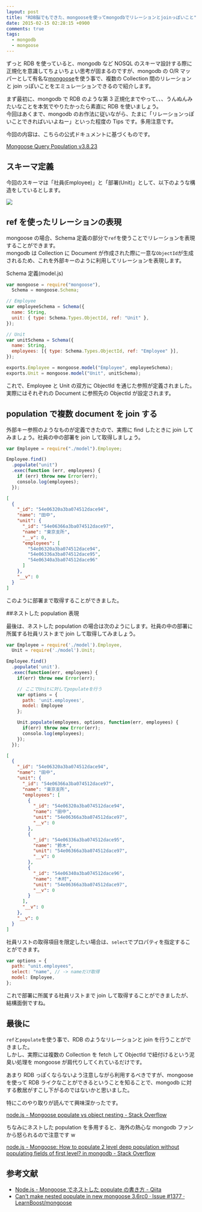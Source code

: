 ```yaml
---
layout: post
title: "RDB脳でもできた、mongooseを使ってmongodbでリレーションとjoinっぽいこと"
date: 2015-02-15 02:28:15 +0900
comments: true
tags:
  - mongodb
  - mongoose
---
```


ずっと RDB を使っていると、mongodb など NOSQL のスキーマ設計する際に正規化を意識してちょいちょい思考が固まるのですが、mongodb の O/R マッパーとして有名な[mongoose](https://github.com/learnboost/mongoose)を使う事で、複数の Collection 間のリレーションと join っぽいことをエミュレーションできるので紹介します。

<!-- more -->

まず最初に、mongodb で RDB のような第 3 正規化までやって、、、うんぬんみたいなことを本気でやりたかったら素直に RDB を使いましょう。  
今回はあくまで、mongodb のお作法に従いながら、たまに「リレーションっぽいことできればいいよねー」といった程度の Tips です。多用注意です。

今回の内容は、こちらの公式ドキュメントに基づくものです。

[Mongoose Query Population v3.8.23](http://mongoosejs.com/docs/populate.html)

## スキーマ定義

今回のスキーマは「社員(Employee)」と「部署(Unit)」として、以下のような構造をしているとします。

![](https://s3-ap-northeast-1.amazonaws.com/blog-mitsuruog/images/2015/mongoose-populate.jpg)

## ref を使ったリレーションの表現

mongoose の場合、Schema 定義の部分で`ref`を使うことでリレーションを表現することができます。  
mongodb は Collection に Document が作成された際に一意な`ObjectId`が生成されるため、これを外部キーのように利用してリレーションを表現します。

Schema 定義(model.js)

```js
var mongoose = require("mongoose"),
  Schema = mongoose.Schema;

// Employee
var employeeSchema = Schema({
  name: String,
  unit: { type: Schema.Types.ObjectId, ref: "Unit" },
});

// Unit
var unitSchema = Schema({
  name: String,
  employees: [{ type: Schema.Types.ObjectId, ref: "Employee" }],
});

exports.Employee = mongoose.model("Employee", employeeSchema);
exports.Unit = mongoose.model("Unit", unitSchema);
```

これで、Employee と Unit の双方に ObjectId を通じた参照が定義されました。実際にはそれぞれの Document に参照先の ObjectId が設定されます。

## population で複数 document を join する

外部キー参照のようなものが定義できたので、実際に find したときに join してみましょう。社員の中の部署を join して取得しましょう。

```js
var Employee = require("./model").Employee;

Employee.find()
  .populate("unit")
  .exec(function (err, employees) {
    if (err) throw new Error(err);
    consolo.log(employees);
  });
```

```json
[
  {
    "_id": "54e06320a3ba074512dace94",
    "name": "田中",
    "unit": {
      "_id": "54e06366a3ba074512dace97",
      "name": "東京支所",
      "__v": 0,
      "employees": [
        "54e06320a3ba074512dace94",
        "54e06336a3ba074512dace95",
        "54e06340a3ba074512dace96"
      ]
    },
    "__v": 0
  }
]
```

このように部署まで取得することができました。

##ネストした population 表現

最後は、ネストした population の場合は次のようにします。社員の中の部署に所属する社員リストまで join して取得してみましょう。

```js
var Employee = require('./model').Employee,
  Unit = require('./model').Unit;

Employee.find()
  .populate('unit').
  .exec(function(err, employees) {
    if(err) throw new Error(err);

    // ここでUnitに対してpopulateを行う
    var options = {
      path: 'unit.employees',
      model: Employee
    };

    Unit.populate(employees, options, function(err, employees) {
      if(err) throw new Error(err);
      consolo.log(employees);
    });
  });
```

```json
[
  {
    "_id": "54e06320a3ba074512dace94",
    "name": "田中",
    "unit": {
      "_id": "54e06366a3ba074512dace97",
      "name": "東京支所",
      "employees": [
        {
          "_id": "54e06320a3ba074512dace94",
          "name": "田中",
          "unit": "54e06366a3ba074512dace97",
          "__v": 0
        },
        {
          "_id": "54e06336a3ba074512dace95",
          "name": "鈴木",
          "unit": "54e06366a3ba074512dace97",
          "__v": 0
        },
        {
          "_id": "54e06340a3ba074512dace96",
          "name": "木村",
          "unit": "54e06366a3ba074512dace97",
          "__v": 0
        }
      ],
      "__v": 0
    },
    "__v": 0
  }
]
```

社員リストの取得項目を限定したい場合は、`select`でプロパティを指定することができます。

```js
var options = {
  path: "unit.employees",
  select: "name", // -> nameだけ取得
  model: Employee,
};
```

これで部署に所属する社員リストまで join して取得することができましたが、結構面倒ですね。

## 最後に

`ref`と`populate`を使う事で、RDB のようなリレーションと join を行うことができました。  
しかし、実際には複数の Collection を fetch して ObjectId で紐付けるという泥臭い処理を mongoose が肩代りしてくれているだけです。

あまり RDB っぽくならないよう注意しながら利用するべきですが、mongoose を使って RDB ライクなことができるということを知ることで、mongodb に対する敷居がすこし下がるのではないかと思いました。

特にこのやり取りが読んでて興味深かったです。

[node.js - Mongoose populate vs object nesting - Stack Overflow](http://stackoverflow.com/questions/24096546/mongoose-populate-vs-object-nesting)

ちなみにネストした population を多用すると、海外の熱心な mongodb ファンから怒られるので注意です w

[node.js - Mongoose: How to populate 2 level deep population without populating fields of first level? in mongodb - Stack Overflow](http://stackoverflow.com/questions/27168022/mongoose-how-to-populate-2-level-deep-population-without-populating-fields-of-f)

## 参考文献

- [Node.js - Mongoose でネストした populate の書き方 - Qiita](http://qiita.com/Teloo/items/824447cfbb9b16dee215)
- [Can't make nested populate in new mongoose 3.6rc0 · Issue #1377 · LearnBoost/mongoose](https://github.com/LearnBoost/mongoose/issues/1377)
